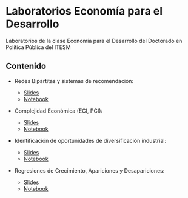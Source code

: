 # Laboratorios Economía para el Desarrollo

Laboratorios de la clase Economía para el Desarrollo del Doctorado en Política Pública del ITESM 

## Contenido

- Redes Bipartitas y sistemas de recomendación:
    - [Slides](./doc/slides/redes_bipartitas_sistemas_recomendacion/redes_bipartitas.pdf)
    - [Notebook]()

- Complejidad Económica (ECI, PCI):
    - [Slides]()
    - [Notebook]()

- Identificación de oportunidades de diversificación industrial:
    - [Slides]()
    - [Notebook]()

- Regresiones de Crecimiento, Apariciones y Desapariciones:
    - [Slides]()
    - [Notebook]()
